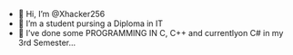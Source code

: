 - 👋 Hi, I’m @Xhacker256
- 👀 I’m a student pursing a Diploma in IT 
- 🌱 I’ve done some PROGRAMMING IN C, C++ and currentlyon C# in my 3rd Semester...
  


<!---
Xhacker256/Xhacker256 is a ✨ special ✨ repository because its `README.md` (this file) appears on your GitHub profile.
You can click the Preview link to take a look at your changes.
--->
